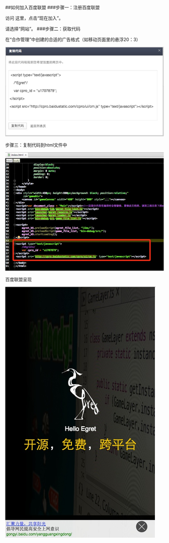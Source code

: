 ##如何加入百度联盟
###步骤一：注册百度联盟

访问 这里，点击“现在加入”。

请选择“网站”。
###步骤二：获取代码

在“合作管理”中创建的合适的广告格式（如移动页面里的悬浮20：3）

![](5566c9913b8c7.png)

步骤三：复制代码到html文件中

![](5566c9913cbf1.png)

百度联盟呈现

![](5566c99145932.png)